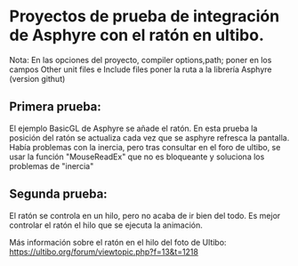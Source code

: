 # Proyectos de prueba de integración de Asphyre con el ratón en ultibo.

Nota: En las opciones del proyecto, compiler options,path; poner en los campos Other unit files e Include files poner la ruta a la librería Asphyre (version githut)

## Primera prueba:

El ejemplo BasicGL de Asphyre se añade el ratón. En esta prueba la posición del ratón se actualiza cada vez	que se asphyre refresca la pantalla. Había problemas con la inercia, pero tras consultar en el foro de 	ultibo, se usar la función "MouseReadEx" que no es bloqueante y soluciona los problemas de "inercia"

## Segunda prueba:

El ratón se controla en un hilo, pero no acaba de ir bien del todo. Es mejor controlar el ratón el hilo que se ejecuta la animación.

Más información sobre el ratón en el hilo del foto de Ultibo:
https://ultibo.org/forum/viewtopic.php?f=13&t=1218